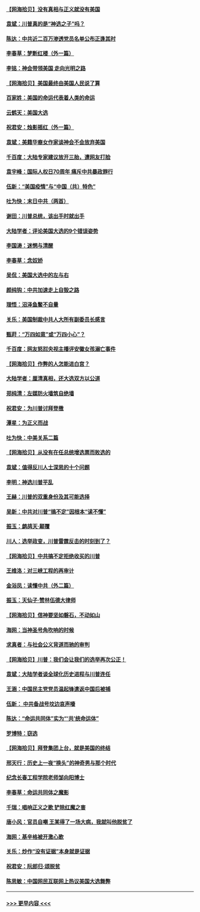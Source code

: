 #### [【网海拾贝】没有真相与正义就没有美国](../pages/nsc993/n12621885.md?t=12152351) 
#### [袁斌：川普真的是“神选之子”吗？](../pages/nsc993/n12621749.md?t=12152351) 
#### [陈达：中共近二百万渗透党员名单公布正逢其时](../pages/nsc993/n12620870.md?t=12152351) 
#### [李春草：梦断红楼（外一篇）](../pages/nsc993/n12619122.md?t=12152351) 
#### [李铭：神会带领美国 走向光明之路](../pages/nsc993/n12618584.md?t=12152351) 
#### [【网海拾贝】美国最终由美国人民说了算](../pages/nsc993/n12617255.md?t=12152351) 
#### [百家姓：美国的命运代表着人类的命运](../pages/nsc993/n12615838.md?t=12152351) 
#### [云鹤天：美国大选](../pages/nsc993/n12615994.md?t=12152351) 
#### [祝君安：烛影摇红（外一篇）](../pages/nsc993/n12615975.md?t=12152351) 
#### [袁斌：美籍华裔女作家谈神会不会放弃美国](../pages/nsc993/n12615263.md?t=12152351) 
#### [千百度：大陆专家建议放开三胎，遭网友打脸](../pages/nsc993/n12614456.md?t=12152351) 
#### [袁宇峰：国际人权日70周年 痛斥中共暴政罪行](../pages/nsc993/n12611965.md?t=12152351) 
#### [伍新：“美国疫情”与“中国（共）特色”](../pages/nsc993/n12611463.md?t=12152351) 
#### [吐为快：末日中共（两首）](../pages/nsc993/n12611461.md?t=12152351) 
#### [谢田：川普总统，该出手时就出手](../pages/nsc993/n12610905.md?t=12152351) 
#### [大陆学者：评论美国大选的9个错误姿势](../pages/nsc993/n12609586.md?t=12152351) 
#### [李国涛：迷惘与清醒](../pages/nsc993/n12607532.md?t=12152351) 
#### [李春草：念奴娇](../pages/nsc993/n12607083.md?t=12152351) 
#### [吴侃：美国大选中的左与右](../pages/nsc993/n12607054.md?t=12152351) 
#### [颜纯钩：中共加速走上自毁之路](../pages/nsc993/n12606473.md?t=12152351) 
#### [理悟：沼泽鱼鳖不自量](../pages/nsc993/n12606454.md?t=12152351) 
#### [关乐：美国制裁中共人大所有副委员长感言](../pages/nsc993/n12606442.md?t=12152351) 
#### [甄莳：“万四如意”或“万四小心”？](../pages/nsc993/n12606091.md?t=12152351) 
#### [千百度：网友怒怼央视主播评安徽女孩溺亡事件](../pages/nsc993/n12605370.md?t=12152351) 
#### [【网海拾贝】作弊的人怎能进白宫？](../pages/nsc993/n12603546.md?t=12152351) 
#### [大陆学者：厘清真相，还大选双方以公道](../pages/nsc993/n12603475.md?t=12152351) 
#### [郑纯清：左媒防火墙筑自绝墙](../pages/nsc993/n12602226.md?t=12152351) 
#### [祝君安：为川普讨拜登檄](../pages/nsc993/n12602199.md?t=12152351) 
#### [潭星：为正义而战](../pages/nsc993/n12600926.md?t=12152351) 
#### [吐为快：中美关系二篇](../pages/nsc993/n12600908.md?t=12152351) 
#### [【网海拾贝】从没有在任总统增选票而败选的](../pages/nsc993/n12600435.md?t=12152351) 
#### [袁斌：值得反川人士深思的十个问题](../pages/nsc993/n12600332.md?t=12152351) 
#### [李明：神选川普平乱](../pages/nsc993/n12599751.md?t=12152351) 
#### [王赫：川普的双重身份及其可能选择](../pages/nsc993/n12599723.md?t=12152351) 
#### [吴新：中共对川普“搞不定”因根本“读不懂”](../pages/nsc993/n12599502.md?t=12152351) 
#### [振玉：鹧鸪天‧颠覆](../pages/nsc993/n12599494.md?t=12152351) 
#### [川人：选举政变，川普雷霆反击的时刻到了？](../pages/nsc993/n12599291.md?t=12152351) 
#### [【网海拾贝】中共搞不定拒绝收买的川普](../pages/nsc993/n12598955.md?t=12152351) 
#### [王维洛：对三峡工程的再审计](../pages/nsc993/n12598436.md?t=12152351) 
#### [金浴凤：读懂中共（外二篇）](../pages/nsc993/n12597943.md?t=12152351) 
#### [振玉：天仙子‧赞林伍德大律师](../pages/nsc993/n12597929.md?t=12152351) 
#### [【网海拾贝】信神要坚如磐石，不动如山](../pages/nsc993/n12597901.md?t=12152351) 
#### [海网：当神圣号角吹响的时候](../pages/nsc993/n12595891.md?t=12152351) 
#### [求真者：与社会公义背道而驰的审判](../pages/nsc993/n12595868.md?t=12152351) 
#### [【网海拾贝】川普：我们会让我们的选举再次公正！](../pages/nsc993/n12594930.md?t=12152351) 
#### [袁斌：大陆学者谈全球化历史进程与川普连任](../pages/nsc993/n12594690.md?t=12152351) 
#### [王涵：中国民主党党员温起锋遣返中国后被捕](../pages/nsc993/n12594540.md?t=12152351) 
#### [伍新： 中共备战号坟边哀声嚎](../pages/nsc993/n12593086.md?t=12152351) 
#### [陈达：“命运共同体”实为“‘共’统命运体”](../pages/nsc993/n12590865.md?t=12152351) 
#### [罗博特：窃选](../pages/nsc993/n12590619.md?t=12152351) 
#### [【网海拾贝】拜登集团上台，就是美国的终结](../pages/nsc993/n12589725.md?t=12152351) 
#### [邢天行：历史上一夜“换头”的神奇男与那个时代](../pages/nsc993/n12589424.md?t=12152351) 
#### [纪念长春工程学院老师邹向阳博士](../pages/nsc993/n12585390.md?t=12152351) 
#### [李春草：命运共同体之魔影](../pages/nsc993/n12585026.md?t=12152351) 
#### [千瑞：唱响正义之歌 铲除红魔之害](../pages/nsc993/n12585002.md?t=12152351) 
#### [唐小风：官员自嘲 王某得了一场大病，我就叫他脱贫了](../pages/nsc993/n12584981.md?t=12152351) 
#### [海网：基辛格被开激心歌](../pages/nsc993/n12584946.md?t=12152351) 
#### [关乐：炒作“没有证据”本身就是证据](../pages/nsc993/n12583146.md?t=12152351) 
#### [祝君安：阮郎归‧颂脱贫](../pages/nsc993/n12583119.md?t=12152351) 
#### [陈思敏：中国网民互联网上热议美国大选舞弊](../pages/nsc993/n12582845.md?t=12152351) 

----
#### [ >>> 更早内容 <<< ](../indexes/nsc993-earlier.md)
